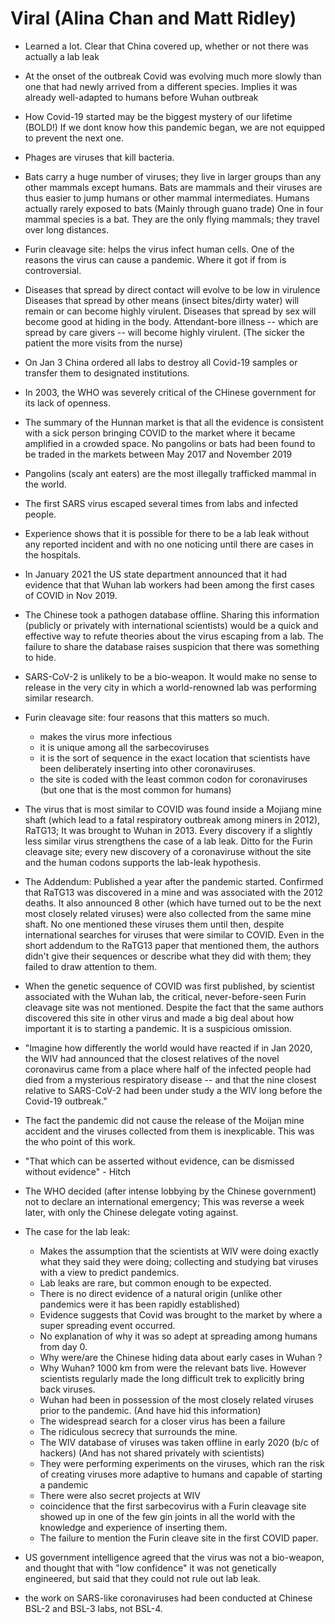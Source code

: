 # Viral (Alina Chan and Matt Ridley)

- Learned a lot.  Clear that China covered up, whether or not there was actually a lab leak

- At the onset of the outbreak Covid was evolving much more slowly than one that had newly arrived from a different species. Implies it was already well-adapted to humans before Wuhan outbreak

- How Covid-19 started may be the biggest mystery of our lifetime (BOLD!) If we dont know how this pandemic began, we are not equipped to prevent the next one.

- Phages are viruses that kill bacteria.

- Bats carry a huge number of viruses; they live in larger groups than any other mammals except humans.
  Bats are mammals and their viruses are thus easier to jump humans or other mammal intermediates.
  Humans actually rarely exposed to bats (Mainly through guano trade)
  One in four mammal species is a bat.
  They are the only flying mammals; they travel over long distances.
 

- Furin cleavage site: helps the virus infect human cells. One of the reasons the virus can cause a pandemic. Where it got if from is controversial.

- Diseases that spread by direct contact will evolve to be low in virulence
  Diseases that spread by other means (insect bites/dirty water) will remain or can become highly virulent.
  Diseases that spread by sex will become good at hiding in the body.
  Attendant-bore illness --  which are spread by care givers -- will become highly virulent. (The sicker the patient the more visits from the nurse)

- On Jan 3 China ordered all labs to destroy all Covid-19 samples or transfer them to designated institutions.

- In 2003, the WHO was severely critical of the CHinese government for its lack of openness.

- The summary of the Hunnan market is that all the evidence is consistent with a sick person bringing COVID to the market where it became amplified in a crowded space.
   No pangolins or bats had been found to be traded in the markets between May 2017 and November 2019

- Pangolins (scaly ant eaters) are the most illegally trafficked mammal in the world.

- The first SARS virus escaped several times from labs and infected people.

- Experience shows that it is possible for there to be a lab leak without any reported incident and with no one noticing until there are cases in the hospitals.

- In January 2021 the US state department announced that it had evidence that that Wuhan lab workers had been among the first cases of COVID in Nov 2019.

- The Chinese took a pathogen database offline. Sharing this information (publicly or privately with international scientists) would be a quick and effective way to refute theories about the virus escaping from a lab. The failure to share the database raises suspicion that there was something to hide.

- SARS-CoV-2 is unlikely to be a bio-weapon. It would make no sense to release in the very city in which a world-renowned lab was performing similar research.

- Furin cleavage site: four reasons that this matters so much.
  - makes the virus more infectious
  - it is unique among all the sarbecoviruses
  - it is the sort of sequence in the exact location that scientists have been deliberately inserting into other coronaviruses.
  - the site is coded with the least common codon for coronaviruses (but one that is the most common for humans)

- The virus that is most similar to COVID was found inside a Mojiang mine shaft (which lead to a fatal respiratory outbreak among miners in 2012), RaTG13; It was brought to Wuhan in 2013.
  Every discovery if a slightly less similar virus strengthens the case of a lab leak. Ditto for the Furin cleavage site; every new discovery of a coronaviruse without the site and the human codons supports the lab-leak hypothesis.

- The Addendum: Published a year after the pandemic started.  Confirmed that RaTG13 was discovered in a mine and was associated with the 2012 deaths. 
  It also announced 8 other (which have turned out to be the next most closely related viruses) were also collected from the same mine shaft.
  No one mentioned these viruses them until then, despite international searches for viruses that were similar to COVID.
  Even in the short addendum to the RaTG13 paper that mentioned them, the authors didn't give their sequences or describe what they did with them; they failed to draw attention to them.


- When the genetic sequence of COVID was first published, by scientist associated with the Wuhan lab, the critical, never-before-seen Furin cleavage site was not mentioned.
  Despite the fact that the same authors discovered this site in other virus and made a big deal about how important it is to starting a pandemic.
  It is a suspicious omission.

- "Imagine how differently the world would have reacted if in Jan 2020, the WIV had announced that the closest relatives of the novel coronavirus came from a place where half of the infected people had died from a mysterious respiratory disease -- and that the nine closest relative to SARS-CoV-2 had been under study a the WIV long before the Covid-19 outbreak."

- The fact the pandemic did not cause the release of the Moijan mine accident and the viruses collected from them is inexplicable. This was the who point of this work.

- "That which can be asserted without evidence, can be dismissed without evidence" - Hitch

- The WHO decided (after intense lobbying by the Chinese government) not to declare an international emergency; This was reverse a week later, with only the Chinese delegate voting against.

- The case for the lab leak:
   - Makes the assumption that the scientists at WIV were doing exactly what they said they were doing; collecting and studying bat viruses with a view to predict pandemics.
   - Lab leaks are rare, but common enough to be expected.
   - There is no direct evidence of a natural origin (unlike other pandemics were it has been rapidly established)
   - Evidence suggests that Covid was brought to the market by where a super spreading event occurred.
   - No explanation of why it was so adept at spreading among humans from day 0.
   - Why were/are the Chinese hiding data about early cases in Wuhan ?
   - Why Wuhan? 1000 km from were the relevant bats live. However scientists regularly made the long difficult trek to explicitly bring back viruses.
   - Wuhan had been in possession of the most closely related viruses prior to the pandemic. (And have hid this information)
   - The widespread search for a closer virus has been a failure
   - The ridiculous secrecy that surrounds the mine.
   - The WIV database of viruses was taken offline in early 2020 (b/c of hackers) (And has not shared privately with scientists)
   - They were performing experiments on the viruses, which ran the risk of creating viruses more adaptive to humans and capable of starting a pandemic
   - There were also secret projects at WIV
   - coincidence that the first sarbecovirus with a Furin cleavage site showed up in one of the few gin joints in all the world with the knowledge and experience of inserting them.
   - The failure to mention the Furin cleave site in the first COVID paper.


- US government intelligence agreed that the virus was not a bio-weapon, and thought that with "low confidence" it was not genetically engineered, but said that they could not rule out lab leak.

- the work on SARS-like coronaviruses had been conducted at Chinese BSL-2 and BSL-3 labs, not BSL-4.